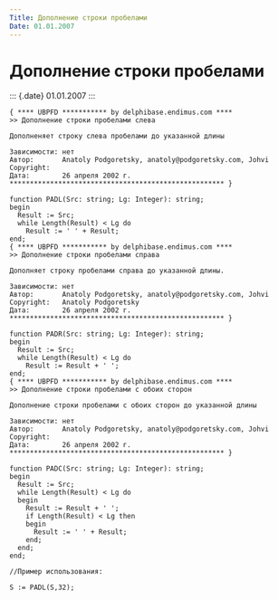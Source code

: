 ```yaml
---
Title: Дополнение строки пробелами
Date: 01.01.2007
---
```



Дополнение строки пробелами
===========================

::: {.date}
01.01.2007
:::

    { **** UBPFD *********** by delphibase.endimus.com ****
    >> Дополнение строки пробелами слева
     
    Дополненяет строку слева пробелами до указанной длины
     
    Зависимости: нет
    Автор:       Anatoly Podgoretsky, anatoly@podgoretsky.com, Johvi
    Copyright:
    Дата:        26 апреля 2002 г.
    ***************************************************** }
     
    function PADL(Src: string; Lg: Integer): string;
    begin
      Result := Src;
      while Length(Result) < Lg do
        Result := ' ' + Result;
    end;
    { **** UBPFD *********** by delphibase.endimus.com ****
    >> Дополнение строки пробелами справа
     
    Дополняет строку пробелами справа до указанной длины.
     
    Зависимости: нет
    Автор:       Anatoly Podgoretsky, anatoly@podgoretsky.com, Johvi
    Copyright:   Anatoly Podgoretsky
    Дата:        26 апреля 2002 г.
    ***************************************************** }
     
    function PADR(Src: string; Lg: Integer): string;
    begin
      Result := Src;
      while Length(Result) < Lg do
        Result := Result + ' ';
    end;
    { **** UBPFD *********** by delphibase.endimus.com ****
    >> Дополнение строки пробелами с обоих сторон
     
    Дополнение строки пробелами с обоих сторон до указанной длины
     
    Зависимости: нет
    Автор:       Anatoly Podgoretsky, anatoly@podgoretsky.com, Johvi
    Copyright:
    Дата:        26 апреля 2002 г.
    ***************************************************** }
     
    function PADC(Src: string; Lg: Integer): string;
    begin
      Result := Src;
      while Length(Result) < Lg do
      begin
        Result := Result + ' ';
        if Length(Result) < Lg then
        begin
          Result := ' ' + Result;
        end;
      end;
    end;
     
    //Пример использования: 
     
    S := PADL(S,32); 
     
